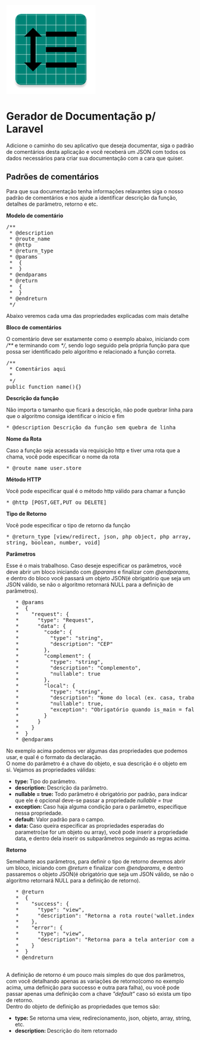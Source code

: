 ![logo](./public/favicon.webp)

# Gerador de Documentação p/ Laravel

  Adicione o caminho do seu aplicativo que deseja documentar, siga o padrão de comentários desta aplicação e você receberá um JSON com todos os dados necessários para criar sua documentação com a cara que quiser.

<div class="bg-light p-3 mt-5">
  <h2>Padrões de comentários</h2>
  <p class="text-sm text-muted">Para que sua documentação tenha informações relavantes siga o nosso padrão de comentários e nos ajude a identificar descrição da função, detalhes de parâmetro, retorno e etc.</p>
  
  <strong>Modelo de comentário</strong>
  <pre class="text-sm text-muted bg-dark px-2 py-3 rounded-2">
/**
 * @description
 * @route_name
 * @http
 * @return_type
 * @params
 *  {
 *  }
 * @endparams
 * @return
 *  {
 *  }
 * @endreturn
 */</pre>
  <p class="text-sm text-muted">Abaixo veremos cada uma das propriedades explicadas com mais detalhe</p>
  
  <strong>Bloco de comentários</strong>
  <p class="text-sm text-muted">O comentário deve ser exatamente como o exemplo abaixo, iniciando com <em>/**</em> e terminando com <em>*/</em>, sendo logo seguido pela própria função para que possa ser identificado pelo algoritmo e relacionado a função correta.</p>
  <pre class="text-sm text-muted bg-dark px-2 py-3 rounded-2">
/**
 * Comentários aqui
 *
 */
public function name(){}</pre>

  <strong>Descrição da função</strong>
  <p class="text-sm text-muted">Não importa o tamanho que ficará a descrição, não pode quebrar linha para que o algoritmo consiga identificar o inicio e fim</p>
  <pre class="text-sm text-muted bg-dark px-2 py-3 rounded-2" style="white-space: normal;"> * @description Descrição da função sem quebra de linha </pre>
  
  <strong>Nome da Rota</strong>
  <p class="text-sm text-muted">Caso a função seja acessada via requisição http e tiver uma rota que a chama, você pode especificar o nome da rota</p>
  <pre class="text-sm text-muted bg-dark px-2 py-3 rounded-2" style="white-space: normal;"> * @route_name user.store</pre>

  <strong>Método HTTP</strong>
  <p class="text-sm text-muted">Você pode especificar qual é o método http válido para chamar a função</p>
  <pre class="text-sm text-muted bg-dark px-2 py-3 rounded-2" style="white-space: normal;"> * @http [POST,GET,PUT ou DELETE]</pre>

  <strong>Tipo de Retorno</strong>
  <p class="text-sm text-muted">Você pode especificar o tipo de retorno da função</p>
  <pre class="text-sm text-muted bg-dark px-2 py-3 rounded-2" style="white-space: normal;"> * @return_type [view/redirect, json, php object, php array, string, boolean, number, void]</pre>

  <strong>Parâmetros</strong>
  <p class="text-sm text-muted">
    Esse é o mais trabalhoso. Caso deseje especificar os parâmetros, você deve abrir um bloco iniciando com <em class="text-dark">@params</em> e finalizar com <em class="text-dark">@endparams</em>, e dentro do bloco você passará um objeto JSON(é obrigatório que seja um JSON válido, se não o algoritmo retornará NULL para a definição de parâmetros).
  </p>
  <pre class="text-sm text-muted bg-dark px-2 py-3 rounded-2">
   * @params
   *  {
   *    "request": {
   *      "type": "Request",
   *      "data": {
   *        "code": {
   *          "type": "string",
   *          "description": "CEP"
   *        },
   *        "complement": {
   *          "type": "string",
   *          "description": "Complemento",
   *          "nullable": true
   *        },
   *        "local": {
   *          "type": "string",
   *          "description": "Nome do local (ex. casa, trabalho), válido apenas com is_main = false",
   *          "nullable": true,
   *          "exception": "Obrigatório quando is_main = false"
   *        }
   *      }
   *    }
   *  }
   * @endparams</pre>
  <p class="text-sm text-muted">
    No exemplo acima podemos ver algumas das propriedades que podemos usar, e qual é o formato da declaração.<br/>
    O nome do parâmetro é a chave do objeto, e sua descrição é o objeto em si. Vejamos as propriedades válidas:
  </p>
  <ul class="list-group mb-3">
    <li class="list-group-item">
      <b>type: </b><span class="text-muted">Tipo do parâmetro.</span>
    </li>
    <li class="list-group-item">
      <b>description: </b><span class="text-muted">Descrição da parâmetro.</span>
    </li>
    <li class="list-group-item">
      <b>nullable = true: </b><span class="text-muted">Todo parâmetro é obrigatório por padrão, para indicar que ele é opcional deve-se passar a propriedade <em>nullable = true</em></span>
    </li>
    <li class="list-group-item">
      <b>exception: </b><span class="text-muted">Caso haja alguma condição para o parâmetro, especifique nessa propriedade.</span>
    </li>
    <li class="list-group-item">
      <b>default: </b><span class="text-muted">Valor padrão para o campo.</span>
    </li>
    <li class="list-group-item">
      <b>data: </b><span class="text-muted">Caso queira especificar as propriedades esperadas do parametro(se for um objeto ou array), você pode inserir a propriedade data, e dentro dela inserir os subparâmetros seguindo as regras acima.</span>
    </li>
  </ul>

  <strong>Retorno</strong>
  <p class="text-sm text-muted">Semelhante aos parâmetros, para definir o tipo de retorno devemos abrir um bloco, iniciando com <em class="text-dark">@return</em> e finalizar com <em class="text-dark">@endparams</em>, e dentro passaremos o objeto JSON(é obrigatório que seja um JSON válido, se não o algoritmo retornará NULL para a definição de retorno).</p>
  <pre class="text-sm text-muted bg-dark px-2 py-3 rounded-2">
   * @return 
   *  {
   *    "success": {
   *      "type": "view",
   *      "description": "Retorna a rota route('wallet.index'), com a mensagem de endereço salvo"
   *    },
   *    "error": {
   *      "type": "view",
   *      "description": "Retorna para a tela anterior com a mensagem de erro"
   *    }
   *  }
   * @endreturn
  </pre>
  <p class="text-sm text-muted">
    A definição de retorno é um pouco mais simples do que dos parâmetros, com você detalhando apenas as variações de retorno(como no exemplo acima, uma definição para successo e outra para falha), ou você pode passar apenas uma definição com a chave <em class="text-dark">"default"</em> caso só exista um tipo de retorno.<br/>
    Dentro do objeto de definição as propriedades que temos são:<br/>

  </p>
  <ul class="list-group mb-3">
    <li class="list-group-item">
      <b>type: </b><span class="text-muted">Se retorna uma view, redirecionamento, json, objeto, array, string, etc.</span>
    </li>
    <li class="list-group-item">
      <b>description: </b><span class="text-muted">Descrição do item retornado</span>
    </li>
   </ul>
</div>